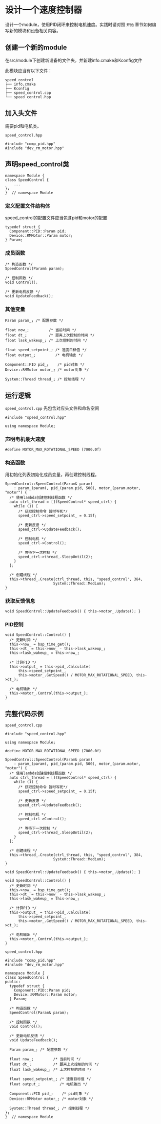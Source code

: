 # 设计一个速度控制器

设计一个module，使用PID闭环来控制电机速度。实践时请对照 `开始` 章节如何编写新的模块和设备相关内容。

## 创建一个新的module

在src/module下创建新设备的文件夹，并新建info.cmake和Kconfig文件

此模块应当有以下文件：

    speed_control
    ├── info.cmake
    ├── Kconfig
    ├── speed_control.cpp
    └── speed_control.hpp

## 加入头文件

需要pid和电机类。

 `speed_control.hpp`

    #include "comp_pid.hpp"
    #include "dev_rm_motor.hpp"

## 声明speed_control类

    namespace Module {
    class SpeedControl {
        ...
    };
    }  // namespace Module

### 定义配置文件结构体

speed_control的配置文件应当包含pid和motor的配置

    typedef struct {
      Component::PID::Param pid;
      Device::RMMotor::Param motor;
    } Param;

### 成员函数

    /* 构造函数 */
    SpeedControl(Param& param);

    /* 控制函数 */
    void Control();

    /* 更新电机反馈 */
    void UpdateFeedback();

### 其他变量

    Param param_; /* 配置参数 */

    float now_;         /* 当前时间 */
    float dt_;          /* 距离上次控制的时间 */
    float lask_wakeup_; /* 上次控制的时间 */

    float speed_setpoint_; /* 速度目标值 */
    float output_;         /* 电机输出 */

    Component::PID pid_;    /* pid对象 */
    Device::RMMotor motor_; /* motor对象 */

    System::Thread thread_; /* 控制线程 */

## 运行逻辑

`speed_control.cpp` 先包含对应头文件和命名空间

    #include "speed_control.hpp"

    using namespace Module;

### 声明电机最大速度

    #define MOTOR_MAX_ROTATIONAL_SPEED (7000.0f)

### 构造函数

用初始化列表初始化成员变量，再创建控制线程。

    SpeedControl::SpeedControl(Param& param)
        : param_(param), pid_(param.pid, 500), motor_(param.motor, "motor") {
      /* 使用lambda创建控制线程函数 */
      auto ctrl_thread = [](SpeedControl* speed_ctrl) {
        while (1) {
          /* 获取控制命令 暂时写死*/
          speed_ctrl->speed_setpoint_ = 0.15f;

          /* 更新反馈 */
          speed_ctrl->UpdateFeedback();

          /* 控制电机 */
          speed_ctrl->Control();

          /* 等待下一次控制 */
          speed_ctrl->thread_.SleepUntil(2);
        }
      };

      /* 创建线程 */
      this->thread_.Create(ctrl_thread, this, "speed_control", 384,
                          System::Thread::Medium);
    }


### 获取反馈信息

    void SpeedControl::UpdateFeedback() { this->motor_.Update(); }

### PID控制

    void SpeedControl::Control() {
      /* 更新时间 */
      this->now_ = bsp_time_get();
      this->dt_ = this->now_ - this->lask_wakeup_;
      this->lask_wakeup_ = this->now_;

      /* 计算PID */
      this->output_ = this->pid_.Calculate(
          this->speed_setpoint_,
          this->motor_.GetSpeed() / MOTOR_MAX_ROTATIONAL_SPEED, this->dt_);

      /* 电机输出 */
      this->motor_.Control(this->output_);
    }

## 完整代码示例

`speed_control.cpp`

    #include "speed_control.hpp"

    using namespace Module;

    #define MOTOR_MAX_ROTATIONAL_SPEED (7000.0f)

    SpeedControl::SpeedControl(Param& param)
        : param_(param), pid_(param.pid, 500), motor_(param.motor, "motor") {
      /* 使用lambda创建控制线程函数 */
      auto ctrl_thread = [](SpeedControl* speed_ctrl) {
        while (1) {
          /* 获取控制命令 暂时写死*/
          speed_ctrl->speed_setpoint_ = 0.15f;

          /* 更新反馈 */
          speed_ctrl->UpdateFeedback();

          /* 控制电机 */
          speed_ctrl->Control();

          /* 等待下一次控制 */
          speed_ctrl->thread_.SleepUntil(2);
        }
      };

      /* 创建线程 */
      this->thread_.Create(ctrl_thread, this, "speed_control", 384,
                          System::Thread::Medium);
    }

    void SpeedControl::UpdateFeedback() { this->motor_.Update(); }

    void SpeedControl::Control() {
      /* 更新时间 */
      this->now_ = bsp_time_get();
      this->dt_ = this->now_ - this->lask_wakeup_;
      this->lask_wakeup_ = this->now_;

      /* 计算PID */
      this->output_ = this->pid_.Calculate(
          this->speed_setpoint_,
          this->motor_.GetSpeed() / MOTOR_MAX_ROTATIONAL_SPEED, this->dt_);

      /* 电机输出 */
      this->motor_.Control(this->output_);
    }

`speed_control.hpp`

    #include "comp_pid.hpp"
    #include "dev_rm_motor.hpp"

    namespace Module {
    class SpeedControl {
    public:
      typedef struct {
        Component::PID::Param pid;
        Device::RMMotor::Param motor;
      } Param;

      /* 构造函数 */
      SpeedControl(Param& param);

      /* 控制函数 */
      void Control();

      /* 更新电机反馈 */
      void UpdateFeedback();

      Param param_; /* 配置参数 */

      float now_;         /* 当前时间 */
      float dt_;          /* 距离上次控制的时间 */
      float lask_wakeup_; /* 上次控制的时间 */

      float speed_setpoint_; /* 速度目标值 */
      float output_;         /* 电机输出 */

      Component::PID pid_;    /* pid对象 */
      Device::RMMotor motor_; /* motor对象 */

      System::Thread thread_; /* 控制线程 */
    };
    }  // namespace Module

